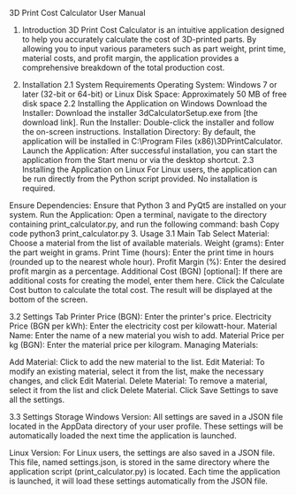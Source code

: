 3D Print Cost Calculator User Manual
1. Introduction
3D Print Cost Calculator is an intuitive application designed to help you accurately calculate the cost of 3D-printed parts. By allowing you to input various parameters such as part weight, print time, material costs, and profit margin, the application provides a comprehensive breakdown of the total production cost.

2. Installation
2.1 System Requirements
Operating System: Windows 7 or later (32-bit or 64-bit) or Linux
Disk Space: Approximately 50 MB of free disk space
2.2 Installing the Application on Windows
Download the Installer: Download the installer 3dCalculatorSetup.exe from [the download link].
Run the Installer: Double-click the installer and follow the on-screen instructions.
Installation Directory: By default, the application will be installed in C:\Program Files (x86)\3DPrintCalculator.
Launch the Application: After successful installation, you can start the application from the Start menu or via the desktop shortcut.
2.3 Installing the Application on Linux
For Linux users, the application can be run directly from the Python script provided. No installation is required.

Ensure Dependencies: Ensure that Python 3 and PyQt5 are installed on your system.
Run the Application: Open a terminal, navigate to the directory containing print_calculator.py, and run the following command:
bash
Copy code
python3 print_calculator.py
3. Usage
3.1 Main Tab
Select Material: Choose a material from the list of available materials.
Weight (grams): Enter the part weight in grams.
Print Time (hours): Enter the print time in hours (rounded up to the nearest whole hour).
Profit Margin (%): Enter the desired profit margin as a percentage.
Additional Cost (BGN) [optional]: If there are additional costs for creating the model, enter them here.
Click the Calculate Cost button to calculate the total cost. The result will be displayed at the bottom of the screen.

3.2 Settings Tab
Printer Price (BGN): Enter the printer's price.
Electricity Price (BGN per kWh): Enter the electricity cost per kilowatt-hour.
Material Name: Enter the name of a new material you wish to add.
Material Price per kg (BGN): Enter the material price per kilogram.
Managing Materials:

Add Material: Click to add the new material to the list.
Edit Material: To modify an existing material, select it from the list, make the necessary changes, and click Edit Material.
Delete Material: To remove a material, select it from the list and click Delete Material.
Click Save Settings to save all the settings.

3.3 Settings Storage
Windows Version:
All settings are saved in a JSON file located in the AppData directory of your user profile. These settings will be automatically loaded the next time the application is launched.

Linux Version:
For Linux users, the settings are also saved in a JSON file. This file, named settings.json, is stored in the same directory where the application script (print_calculator.py) is located. Each time the application is launched, it will load these settings automatically from the JSON file.
